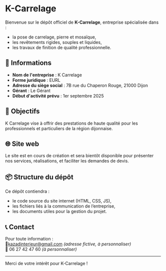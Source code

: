 # K-Carrelage

Bienvenue sur le dépôt officiel de **K-Carrelage**, entreprise spécialisée dans :

- la pose de carrelage, pierre et mosaïque,
- les revêtements rigides, souples et liquides,
- les travaux de finition de qualité professionnelle.

## 📍 Informations

- **Nom de l'entreprise** : K Carrelage  
- **Forme juridique** : EURL  
- **Adresse du siège social** : 7B rue du Chaperon Rouge, 21000 Dijon  
- **Gérant** : Le Gérant  
- **Début d'activité prévu** : 1er septembre 2025

## 💼 Objectifs

K Carrelage vise à offrir des prestations de haute qualité pour les professionnels et particuliers de la région dijonnaise.

## 🌐 Site web

Le site est en cours de création et sera bientôt disponible pour présenter nos services, réalisations, et faciliter les demandes de devis.

## 📦 Structure du dépôt

Ce dépôt contiendra :
- le code source du site internet (HTML, CSS, JS),
- les fichiers liés à la communication de l’entreprise,
- les documents utiles pour la gestion du projet.

## 📞 Contact

Pour toute information :  
📧kazadinterieur@gmail.com *(adresse fictive, à personnaliser)*  
📱 06 27 42 47 60 *(à personnaliser)*

---

Merci de votre intérêt pour K-Carrelage !

